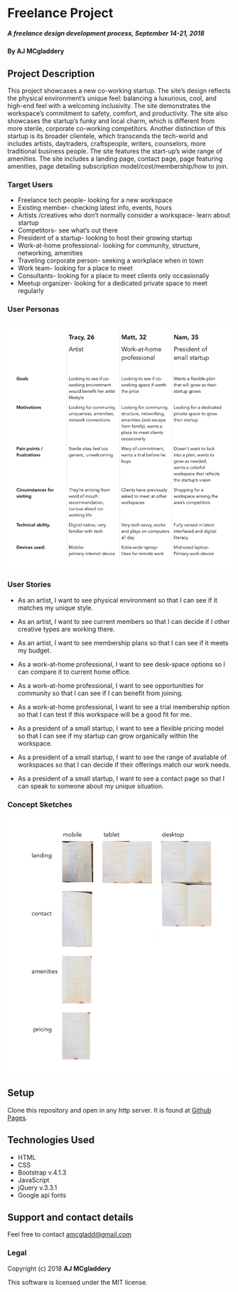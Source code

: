 # Freelance Project

##### A freelance design development process, September 14-21, 2018

#### By AJ MCgladdery

## Project Description

This project showcases a new co-working startup. The site’s design reflects the physical environment’s unique feel: balancing a luxurious, cool, and high-end feel with a welcoming inclusivity. The site demonstrates the workspace’s commitment to safety, comfort, and productivity. The site also showcases the startup’s funky and local charm, which is different from more sterile, corporate co-working competitors. Another distinction of this startup is its broader clientele, which transcends the tech-world and includes artists, daytraders, craftspeople, writers, counselors, more traditional business people. The site features the start-up’s wide range of amenities. The site includes a landing page, contact page, page featuring amenities, page detailing subscription model/cost/membership/how to join.

### Target Users
* Freelance tech people- looking for a new workspace
* Existing member- checking latest info, events, hours
* Artists /creatives who don’t normally consider a workspace- learn about startup
* Competitors- see what’s out there
* President of a startup- looking to host their growing startup
* Work-at-home professional- looking for community, structure, networking, amenities
* Traveling corporate person- seeking a workplace when in town
* Work team- looking for a place to meet
* Consultants- looking for a place to meet clients only occasionally
* Meetup organizer- looking for a dedicated private space to meet regularly

### User Personas
![User Personas](https://github.com/amcgladd/freelance/blob/master/assets/userPersonas.png)


### User Stories
* As an artist, I want to see physical environment so that I can see if it matches my unique style.
* As an artist, I want to see current members so that I can decide if I other creative types are working there.
* As an artist, I want to see membership plans so that I can see if it meets my budget.

* As a work-at-home professional, I want to see desk-space options so I can compare it to current home office.
* As a work-at-home professional, I want to see opportunities for community so that I can see if I can benefit from joining.
* As a work-at-home professional, I want to see a trial membership option so that I can test if this workspace will be a good fit for me.

* As a president of a small startup, I want to see a flexible pricing model so that I can see if my startup can grow organically within the workspace.
* As a president of a small startup, I want to see the range of available of workspaces so that I can decide if their offerings match our work needs.
* As a president of a small startup, I want to see a contact page so that I can speak to someone about my unique situation.

### Concept Sketches
![Concept Sketches](https://github.com/amcgladd/freelance/blob/master/assets/sketches.png)

## Setup

Clone this repository and open in any http server. It is found at [Github Pages](https://amcgladd.github.io/freelance).

## Technologies Used

* HTML
* CSS
* Bootstrap v.4.1.3
* JavaScript
* jQuery v.3.3.1
* Google api fonts

## Support and contact details

Feel free to contact amcgladd@gmail.com

### Legal

Copyright (c) 2018 **AJ MCgladdery**

This software is licensed under the MIT license.

